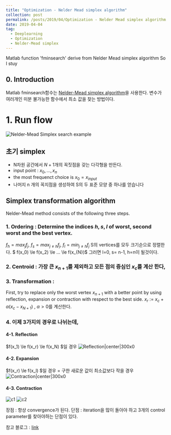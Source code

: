 ```yaml
---
title: "Optimization - Nelder Mead simplex algorithm"
collection: post
permalink: /posts/2019/04/Optimization - Nelder Mead simplex algorithm
date: 2019-04-04
tag:
  - Deeplearning
  - Optimization
  - Nelder-Mead simplex
---
```


Matlab function 'fminsearch' derive from Nelder Mead simplex algorithm
So I stuy

## 0. Introduction
Matlab fminsearch함수는 [Nelder-Mead simplex algorithm](http://www.scholarpedia.org/article/Nelder-Mead_algorithm)을 사용한다.
변수가 여러개인 미분 불가능한  함수에서 최소 값을 찾는 방법이다.

# 1. Run flow
![Nelder-Mead Simplex search example](https://miniopt.files.wordpress.com/2015/01/nelder_mead2.gif?w=660)

## 초기 simplex
- N차원 공간에서 $N+1$개의 꼭짓점을 갖는 다각형을 만든다.
- input point : $x_0, ... , x_n$
- the most frequenct choice is $x_0 = x_{input}$
- 나머지 n 개의 꼭지점을 생성하여 S의 두 표준 모양 중 하나를 얻습니다

## Simplex transformation algorithm
Nelder-Mead method consists of the following three steps.
### 1. Ordering : Determine the indices $h,s,l$ of worst, second worst and the best vertex.
$f_h = max_jf_j$, $f_s = max_{j \ne h}f_j$, $f_l = min_{j \ne h} f_j$
S의 vertices를 모두 크기순으로 정렬한다. $ f(x_0) \le f(x_2) \le ... \le f(x_{N})$ 
그러면 l=0, s= n-1, h=n이 될것이다.
### 2. Centroid : 가장 큰  $x_{n+1}$를 제외하고 모든 점의 중심인 $x_c$를 계산 한다,
### 3. Transformation : 
First, try to replace only the worst vertex $x_{n+1}$ with a better point by using reflection,
expansion or contraction with respect to the best side.
$x_r$  := $x_c +\alpha(x_c-x_{N+1})$ , $\alpha>0$를 계산한다.
### 4. 이제 3가지의 경우로 나뉘는데,
 
 
#### **4-1. Reflection**
$f(x_1) \le f(x_r) \le f(x_N) $일 경우
![Reflection|center|300x0](http://www.scholarpedia.org/w/images/d/d4/NelderMead_1.jpg)
#### **4-2. Expansion**
$f(x_r) \le f(x_l) $일 경우 = 구한 새로운 값이 최소값보다 작을 경우
![Contraction|center|300x0](https://codesachin.files.wordpress.com/2016/01/neldermead_2.jpg?w=214&h=122)

####  **4-3. Contraction**
![c1](http://www.scholarpedia.org/w/images/6/65/NelderMead_4.jpg) ![c2](http://www.scholarpedia.org/w/images/8/84/NelderMead_3.jpg)

장점 : 항상 convergence가 된다.
단점 : iteration을 많이 돌아야 하고 3개의 control parameter를 찾아야하는 단점이 있다.

참고 블로그 : [link](http://www.scholarpedia.org/article/Nelder-Mead_algorithm)

<!--stackedit_data:
eyJoaXN0b3J5IjpbLTg3MTQzNjE1Nl19
-->